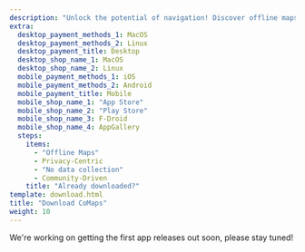 ```yaml
---
description: "Unlock the potential of navigation! Discover offline maps, privacy-centric features, and a community-driven app"
extra:
  desktop_payment_methods_1: MacOS
  desktop_payment_methods_2: Linux
  desktop_payment_title: Desktop
  desktop_shop_name_1: MacOS
  desktop_shop_name_2: Linux
  mobile_payment_methods_1: iOS
  mobile_payment_methods_2: Android
  mobile_payment_title: Mobile
  mobile_shop_name_1: "App Store"
  mobile_shop_name_2: "Play Store"
  mobile_shop_name_3: F-Droid
  mobile_shop_name_4: AppGallery
  steps:
    items:
      - "Offline Maps"
      - Privacy-Centric
      - "No data collection"
      - Community-Driven
    title: "Already downloaded?"
template: download.html
title: "Download CoMaps"
weight: 10
---
```


We're working on getting the first app releases out soon, please stay tuned!
